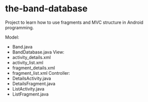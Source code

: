 # the-band-database
Project to learn how to use fragments and MVC structure in Android programming.

Model:
 - Band.java
 - BandDatabase.java
View:
 - activity_details.xml
 - activity_list.xml
 - fragment_details.xml
 - fragment_list.xml
Controller:
  - DetailsActivity.java
  - DetailsFragment.java
  - ListActivity.java
  - ListFragment.java
